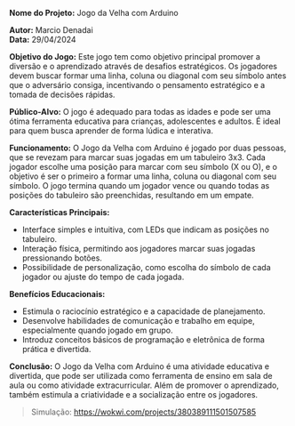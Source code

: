**Nome do Projeto:** Jogo da Velha com Arduino

**Autor:** Marcio Denadai  
**Data:** 29/04/2024

**Objetivo do Jogo:** Este jogo tem como objetivo principal promover a diversão e o aprendizado através de desafios estratégicos. Os jogadores devem buscar formar uma linha, coluna ou diagonal com seu símbolo antes que o adversário consiga, incentivando o pensamento estratégico e a tomada de decisões rápidas.

**Público-Alvo:** O jogo é adequado para todas as idades e pode ser uma ótima ferramenta educativa para crianças, adolescentes e adultos. É ideal para quem busca aprender de forma lúdica e interativa.

**Funcionamento:** O Jogo da Velha com Arduino é jogado por duas pessoas, que se revezam para marcar suas jogadas em um tabuleiro 3x3. Cada jogador escolhe uma posição para marcar com seu símbolo (X ou O), e o objetivo é ser o primeiro a formar uma linha, coluna ou diagonal com seu símbolo. O jogo termina quando um jogador vence ou quando todas as posições do tabuleiro são preenchidas, resultando em um empate.

**Características Principais:**

- Interface simples e intuitiva, com LEDs que indicam as posições no tabuleiro.
- Interação física, permitindo aos jogadores marcar suas jogadas pressionando botões.
- Possibilidade de personalização, como escolha do símbolo de cada jogador ou ajuste do tempo de cada jogada.

**Benefícios Educacionais:**

- Estimula o raciocínio estratégico e a capacidade de planejamento.
- Desenvolve habilidades de comunicação e trabalho em equipe, especialmente quando jogado em grupo.
- Introduz conceitos básicos de programação e eletrônica de forma prática e divertida.

**Conclusão:** O Jogo da Velha com Arduino é uma atividade educativa e divertida, que pode ser utilizada como ferramenta de ensino em sala de aula ou como atividade extracurricular. Além de promover o aprendizado, também estimula a criatividade e a socialização entre os jogadores.

>Simulação: https://wokwi.com/projects/380389111501507585
